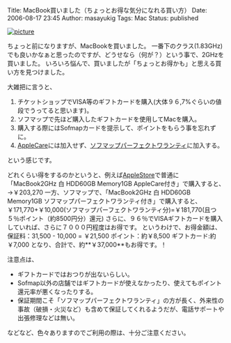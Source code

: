 Title: MacBook買いました（ちょっとお得な気分になれる買い方）
Date: 2006-08-17 23:45
Author: masayukig
Tags: Mac
Status: published

[![picture](http://lunatic.xrea.jp/mt/archives/DSC_1770-thumb.jpg)
](http://lunatic.xrea.jp/mt/archives/DSC_17701.html)

ちょっと前になりますが、MacBookを買いました。
一番下のクラス(1.83GHz)でも良いかなぁと思ったのですが、どうせなら（何が？）という事で、2GHzを買いました。
いろいろ悩んで、買いましたが「ちょっとお得かも」と思える買い方を見つけました。

大雑把に言うと、

1.  チケットショップでVISA等のギフトカードを購入(大体９６,7%ぐらいの値段でうってると思います)。
2.  ソフマップで先ほど購入したギフトカードを使用してMacを購入。
3.  購入する際にはSofmapカードを提示して、ポイントをもらう事を忘れずに。
4.  [AppleCare](http://www.apple.com/jp/support/products/)には加入せず、[ソフマップパーフェクトワランティ](http://guide.sofmap.com/guide/ss/before/s_wara.html)に加入する。

という感じです。

どれくらい得をするのかというと、例えば[AppleStore](http://store.apple.com/0120-APPLE-1/WebObjects/japanstore.woa/)で普通に「MacBook2GHz
白 HDD60GB Memory1GB AppleCare付き」で購入すると、
→￥203,270
一方、ソフマップで、「MacBook2GHz 白 HDD60GB Memory1GB
ソフマップパーフェクトワランティ付き」で購入すると、
￥171,770+￥10,000(ソフマップパーフェクトワランティ分)=￥181,770(且つ５％ポイント（約8500円分）還元)
さらに、９６％でVISAギフトカードを購入していれば、さらに７０００円程度はお得です。
というわけで、お得金額は、
保証料：31,500 - 10,000 = ￥21,500
ポイント：約￥8,500
ギフトカード:約￥7,000
となり、合計で、約**￥37,000**もお得です。！

注意点は、

-   ギフトカードではおつりが出ないらしい。
-   Sofmap以外の店舗ではギフトカードが使えなかったり、使えてもポイント還元率が悪くなったりする。
-   保証期間こそ「ソフマップパーフェクトワランティ」の方が長く、外来性の事故（破損・火災など）も含めて保証してくれるようだが、電話サポートや出張修理などは無い。

などなど、色々ありますのでご利用の際は、十分ご注意ください。
